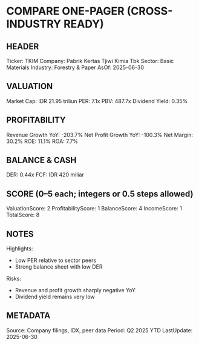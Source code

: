 # COMPARE ONE-PAGER (CROSS-INDUSTRY READY)

## HEADER
Ticker: TKIM
Company: Pabrik Kertas Tjiwi Kimia Tbk
Sector: Basic Materials
Industry: Forestry & Paper
AsOf: 2025-06-30

## VALUATION
Market Cap: IDR 21.95 triliun
PER: 7.1x
PBV: 487.7x
Dividend Yield: 0.35%

## PROFITABILITY
Revenue Growth YoY: -203.7%
Net Profit Growth YoY: -100.3%
Net Margin: 30.2%
ROE: 11.1%
ROA: 7.7%

## BALANCE & CASH
DER: 0.44x
FCF: IDR 420 miliar

## SCORE (0–5 each; integers or 0.5 steps allowed)
ValuationScore: 2
ProfitabilityScore: 1
BalanceScore: 4
IncomeScore: 1
TotalScore: 8

## NOTES
Highlights:
- Low PER relative to sector peers
- Strong balance sheet with low DER

Risks:
- Revenue and profit growth sharply negative YoY
- Dividend yield remains very low

## METADATA
Source: Company filings, IDX, peer data
Period: Q2 2025 YTD
LastUpdate: 2025-06-30